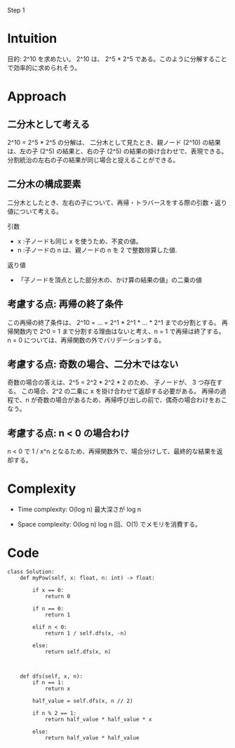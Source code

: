 
Step 1

# Intuition
<!-- Describe your first thoughts on how to solve this problem. -->

目的: 2^10 を求めたい。 
2^10 は、 2^5 * 2^5 である。このように分解することで効率的に求められそう。

# Approach
<!-- Describe your approach to solving the problem. -->
## 二分木として考える

2^10 = 2^5 * 2^5 の分解は、 
二分木として見たとき、親ノード (2^10) の結果は、左の子 (2^5) の結果と、右の子 (2^5) の結果の掛け合わせで、表現できる。
分割統治の左右の子の結果が同じ場合と捉えることができる。

## 二分木の構成要素

二分木としたとき、左右の子について、再帰・トラバースをする際の引数・返り値について考える。

引数
- x :子ノードも同じ x を使うため、不変の値。
- n :子ノードの n は、親ノードの n を 2 で整数除算した値.

返り値
- 「子ノードを頂点とした部分木の、かけ算の結果の値」の二乗の値

## 考慮する点: 再帰の終了条件

この再帰の終了条件は、 2^10 = ... = 2^1 * 2^1 * ... * 2^1 までの分割とする。  再帰関数内で 2^0 = 1 まで分割する理由はないと考え、n = 1 で再帰は終了する。 n = 0 については、再帰関数の外でバリデーションする。 

## 考慮する点: 奇数の場合、二分木ではない

奇数の場合の答えは、2^5 = 2^2 * 2^2 * 2 のため、 子ノードが、 3 つ存在する。
この場合、2^2 の二乗に x を掛け合わせて返却する必要がある。
再帰の過程で、n が奇数の場合があるため、再帰呼び出しの前で、偶奇の場合わけをおこなう。

## 考慮する点: n < 0 の場合わけ

n < 0 で 1 / x^n となるため、再帰関数外で、場合分けして、最終的な結果を返却する。

# Complexity
- Time complexity: O(log n)
最大深さが log n

<!-- Add your time complexity here, e.g. $$O(n)$$ -->

- Space complexity: O(log n)
log n 回、O(1) でメモリを消費する。
<!-- Add your space complexity here, e.g. $$O(n)$$ -->

# Code
```python3 []
class Solution:
    def myPow(self, x: float, n: int) -> float:
            
        if x == 0:
            return 0
        
        if n == 0:
            return 1

        elif n < 0:
            return 1 / self.dfs(x, -n)
            
        else: 
            return self.dfs(x, n)
        


    def dfs(self, x, n):
        if n == 1:
            return x
        
        half_value = self.dfs(x, n // 2) 

        if n % 2 == 1:
            return half_value * half_value * x
        
        else:
            return half_value * half_value
    


```
